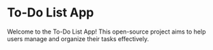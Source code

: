 # To-Do List App  
Welcome to the To-Do List App! This open-source project aims to help users manage and organize their tasks effectively.
